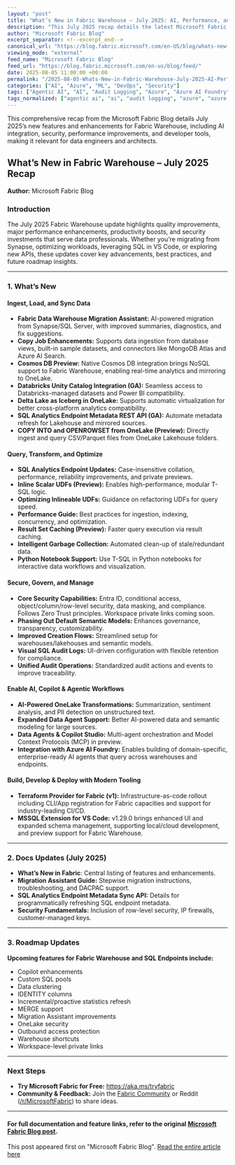 ```yaml
---
layout: "post"
title: "What’s New in Fabric Warehouse – July 2025: AI, Performance, and Modern Data Engineering"
description: "This July 2025 recap details the latest Microsoft Fabric Warehouse updates, covering data ingestion, security enhancements, SQL innovations, AI and Copilot integrations, and modern developer tooling. The post highlights migration tools, Cosmos DB preview, Databricks integrations, Python notebooks, audit governance, and roadmap features for data professionals."
author: "Microsoft Fabric Blog"
excerpt_separator: <!--excerpt_end-->
canonical_url: "https://blog.fabric.microsoft.com/en-US/blog/whats-new-in-fabric-warehouse-july-2025/"
viewing_mode: "external"
feed_name: "Microsoft Fabric Blog"
feed_url: "https://blog.fabric.microsoft.com/en-us/blog/feed/"
date: 2025-08-05 11:00:00 +00:00
permalink: "/2025-08-05-Whats-New-in-Fabric-Warehouse-July-2025-AI-Performance-and-Modern-Data-Engineering.html"
categories: ["AI", "Azure", "ML", "DevOps", "Security"]
tags: ["Agentic AI", "AI", "Audit Logging", "Azure", "Azure AI Foundry", "Copilot Studio", "Cosmos DB", "Data Warehouse", "Databricks", "DevOps", "Governance", "Microsoft Fabric", "ML", "MSSQL Extension", "News", "OneLake", "Performance Tuning", "Python Notebooks", "Security", "SQL Analytics", "Synapse Migration", "Terraform", "Visual Studio Code"]
tags_normalized: ["agentic ai", "ai", "audit logging", "azure", "azure ai foundry", "copilot studio", "cosmos db", "data warehouse", "databricks", "devops", "governance", "microsoft fabric", "ml", "mssql extension", "news", "onelake", "performance tuning", "python notebooks", "security", "sql analytics", "synapse migration", "terraform", "visual studio code"]
---
```


This comprehensive recap from the Microsoft Fabric Blog details July 2025’s new features and enhancements for Fabric Warehouse, including AI integration, security, performance improvements, and developer tools, making it relevant for data engineers and architects.<!--excerpt_end-->

## What’s New in Fabric Warehouse – July 2025 Recap

**Author:** Microsoft Fabric Blog

### Introduction

The July 2025 Fabric Warehouse update highlights quality improvements, major performance enhancements, productivity boosts, and security investments that serve data professionals. Whether you’re migrating from Synapse, optimizing workloads, leveraging SQL in VS Code, or exploring new APIs, these updates cover key advancements, best practices, and future roadmap insights.

---

### 1. What’s New

#### Ingest, Load, and Sync Data

- **Fabric Data Warehouse Migration Assistant:** AI-powered migration from Synapse/SQL Server, with improved summaries, diagnostics, and fix suggestions.
- **Copy Job Enhancements:** Supports data ingestion from database views, built-in sample datasets, and connectors like MongoDB Atlas and Azure AI Search.
- **Cosmos DB Preview:** Native Cosmos DB integration brings NoSQL support to Fabric Warehouse, enabling real-time analytics and mirroring to OneLake.
- **Databricks Unity Catalog Integration (GA):** Seamless access to Databricks-managed datasets and Power BI compatibility.
- **Delta Lake as Iceberg in OneLake:** Supports automatic virtualization for better cross-platform analytics compatibility.
- **SQL Analytics Endpoint Metadata REST API (GA):** Automate metadata refresh for Lakehouse and mirrored sources.
- **COPY INTO and OPENROWSET from OneLake (Preview):** Directly ingest and query CSV/Parquet files from OneLake Lakehouse folders.

#### Query, Transform, and Optimize

- **SQL Analytics Endpoint Updates:** Case-insensitive collation, performance, reliability improvements, and private previews.
- **Inline Scalar UDFs (Preview):** Enables high-performance, modular T-SQL logic.
- **Optimizing Inlineable UDFs:** Guidance on refactoring UDFs for query speed.
- **Performance Guide:** Best practices for ingestion, indexing, concurrency, and optimization.
- **Result Set Caching (Preview):** Faster query execution via result caching.
- **Intelligent Garbage Collection:** Automated clean-up of stale/redundant data.
- **Python Notebook Support:** Use T-SQL in Python notebooks for interactive data workflows and visualization.

#### Secure, Govern, and Manage

- **Core Security Capabilities:** Entra ID, conditional access, object/column/row-level security, data masking, and compliance. Follows Zero Trust principles. Workspace private links coming soon.
- **Phasing Out Default Semantic Models:** Enhances governance, transparency, customizability.
- **Improved Creation Flows:** Streamlined setup for warehouses/lakehouses and semantic models.
- **Visual SQL Audit Logs:** UI-driven configuration with flexible retention for compliance.
- **Unified Audit Operations:** Standardized audit actions and events to improve traceability.

#### Enable AI, Copilot & Agentic Workflows

- **AI-Powered OneLake Transformations:** Summarization, sentiment analysis, and PII detection on unstructured text.
- **Expanded Data Agent Support:** Better AI-powered data and semantic modeling for large sources.
- **Data Agents & Copilot Studio:** Multi-agent orchestration and Model Context Protocols (MCP) in preview.
- **Integration with Azure AI Foundry:** Enables building of domain-specific, enterprise-ready AI agents that query across warehouses and endpoints.

#### Build, Develop & Deploy with Modern Tooling

- **Terraform Provider for Fabric (v1):** Infrastructure-as-code rollout including CLI/App registration for Fabric capacities and support for industry-leading CI/CD.
- **MSSQL Extension for VS Code:** v1.29.0 brings enhanced UI and expanded schema management, supporting local/cloud development, and preview support for Fabric Warehouse.

---

### 2. Docs Updates (July 2025)

- **What’s New in Fabric**: Central listing of features and enhancements.
- **Migration Assistant Guide:** Stepwise migration instructions, troubleshooting, and DACPAC support.
- **SQL Analytics Endpoint Metadata Sync API:** Details for programmatically refreshing SQL endpoint metadata.
- **Security Fundamentals:** Inclusion of row-level security, IP firewalls, customer-managed keys.

---

### 3. Roadmap Updates

**Upcoming features for Fabric Warehouse and SQL Endpoints include:**

- Copilot enhancements
- Custom SQL pools
- Data clustering
- IDENTITY columns
- Incremental/proactive statistics refresh
- MERGE support
- Migration Assistant improvements
- OneLake security
- Outbound access protection
- Warehouse shortcuts
- Workspace-level private links

---

### Next Steps

- **Try Microsoft Fabric for Free:** https://aka.ms/tryfabric
- **Community & Feedback:** Join the [Fabric Community](https://community.fabric.microsoft.com/) or Reddit ([/r/MicrosoftFabric](https://www.reddit.com/r/MicrosoftFabric)) to share ideas.

---

#### For full documentation and feature links, refer to the original [Microsoft Fabric Blog post](https://blog.fabric.microsoft.com/en-us/blog/whats-new-in-fabric-warehouse-july-2025/).

This post appeared first on "Microsoft Fabric Blog". [Read the entire article here](https://blog.fabric.microsoft.com/en-US/blog/whats-new-in-fabric-warehouse-july-2025/)
